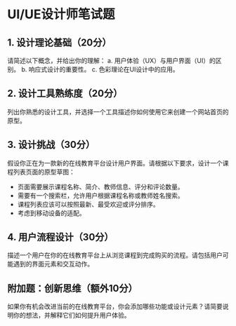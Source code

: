 # UI/UE设计师笔试题

## 1. 设计理论基础（20分）

请简述以下概念，并给出你的理解：
a. 用户体验（UX）与用户界面（UI）的区别。
b. 响应式设计的重要性。
c. 色彩理论在UI设计中的应用。

## 2. 设计工具熟练度（20分）

列出你熟悉的设计工具，并选择一个工具描述你如何使用它来创建一个网站首页的原型。

## 3. 设计挑战（30分）

假设你正在为一款新的在线教育平台设计用户界面。请根据以下要求，设计一个课程列表页面的原型草图：

- 页面需要展示课程名称、简介、教师信息、评分和评论数量。
- 需要有一个搜索栏，允许用户根据课程名称或教师姓名搜索。
- 课程列表应该可以按照最新、最受欢迎或评分排序。
- 考虑到移动设备的适配。

## 4. 用户流程设计（30分）

描述一个用户在你的在线教育平台上从浏览课程到完成购买的流程。请包括用户可能遇到的界面元素和交互动作。

## 附加题：创新思维（额外10分）

如果你有机会改进当前的在线教育平台，你会添加哪些功能或设计元素？请简要说明你的想法，并解释它们如何提升用户体验。